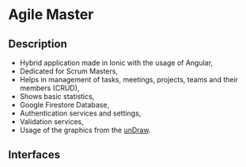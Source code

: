# Agile Master
## Description
- Hybrid application made in Ionic with the usage of Angular,
- Dedicated for Scrum Masters,
- Helps in management of tasks, meetings, projects, teams and their members (CRUD),
- Shows basic statistics,
- Google Firestore Database,
- Authentication services and settings,
- Validation services,
- Usage of the graphics from the [unDraw](https://undraw.co/illustrations).

## Interfaces
